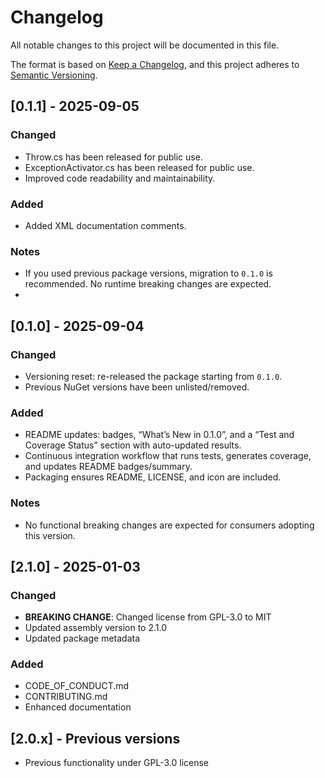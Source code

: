 # Changelog

All notable changes to this project will be documented in this file.

The format is based on [Keep a Changelog](https://keepachangelog.com/en/1.0.0/),
and this project adheres to [Semantic Versioning](https://semver.org/spec/v2.0.0.html).

## [0.1.1] - 2025-09-05
### Changed
- Throw.cs has been released for public use.
- ExceptionActivator.cs has been released for public use.
- Improved code readability and maintainability.

### Added
- Added XML documentation comments.

### Notes
- If you used previous package versions, migration to `0.1.0` is recommended. No runtime breaking changes are expected.
- 
## [0.1.0] - 2025-09-04

### Changed
- Versioning reset: re-released the package starting from `0.1.0`.
- Previous NuGet versions have been unlisted/removed.

### Added
- README updates: badges, “What’s New in 0.1.0”, and a “Test and Coverage Status” section with auto-updated results.
- Continuous integration workflow that runs tests, generates coverage, and updates README badges/summary.
- Packaging ensures README, LICENSE, and icon are included.

### Notes
- No functional breaking changes are expected for consumers adopting this version.

## [2.1.0] - 2025-01-03

### Changed
- **BREAKING CHANGE**: Changed license from GPL-3.0 to MIT
- Updated assembly version to 2.1.0
- Updated package metadata

### Added
- CODE_OF_CONDUCT.md
- CONTRIBUTING.md
- Enhanced documentation

## [2.0.x] - Previous versions
- Previous functionality under GPL-3.0 license